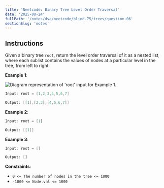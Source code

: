 ```yaml
---
title: 'Neetcode: Binary Tree Level Order Traversal'
date: '2025-08-24'
fullPath: '/notes/dsa/neetcode/blind-75/trees/question-06'
sectionSlug: 'notes'
---
```


## Instructions

Given a binary tree `root`, return the level order traversal of it as a nested list, where each sublist contains the values of nodes at a particular level in the tree, from left to right.

**Example 1**:

<img src="https://imagedelivery.net/CLfkmk9Wzy8_9HRyug4EVA/a4639809-0754-4eda-221f-a4cd58bd9c00/public" alt="Diagram representation of 'root' input for Example 1.">

```java
Input: root = [1,2,3,4,5,6,7]

Output: [[1],[2,3],[4,5,6,7]]
```

**Example 2**:

```java
Input: root = [1]

Output: [[1]]
```

**Example 3**:

```java
Input: root = []

Output: []
```

**Constraints**:

- `0 <= The number of nodes in the tree <= 1000`
- `-1000 <= Node.val <= 1000`
